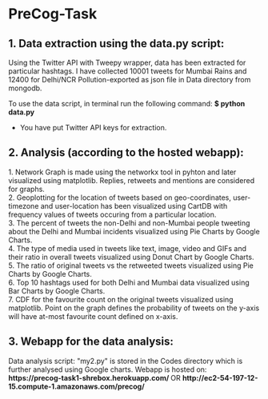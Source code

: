 # PreCog-Task

  <h2>1. Data extraction using the data.py script:</h2>
  Using the Twitter API with Tweepy wrapper, data has been extracted for particular hashtags. I have  collected 10001 tweets for Mumbai Rains and 12400 for Delhi/NCR Pollution-exported as json file in Data directory from mongodb. 
  
  To use the data script, in terminal run the following command:
 <b> $ python data.py</b>
  * You have put Twitter API keys for extraction.

  <h2>2. Analysis (according to the hosted webapp):</h2>
  1. Network Graph is made using the networkx tool in pyhton and later visualized using matplotlib. Replies, retweets and mentions are considered for graphs. <br>
  2. Geoplotting for the location of tweets based on geo-coordinates, user-timezone and user-location has been visualized using CartDB with frequency values of tweets occuring from a particular location. <br>
  3. The percent of tweets the non-Delhi and non-Mumbai people tweeting about the Delhi and Mumbai incidents visualized using Pie Charts by Google Charts. <br>
  4. The type of media used in tweets like text, image, video and GIFs and their ratio in overall tweets visualized using Donut Chart by Google Charts. <br>
  5. The ratio of original tweets vs the retweeted tweets visualized using Pie Charts by Google Charts. <br>
  6. Top 10 hashtags used for both Delhi and Mumbai data visualized using Bar Charts by Google Charts. <br>
  7. CDF for the favourite count on the original tweets visualized using matplotlib. Point on the graph defines the probability of tweets on the y-axis will have at-most favourite count defined on x-axis. 

  <h2>3. Webapp for the data analysis:</h2>
  Data analysis script: "my2.py" is stored in the Codes directory which is further analysed using Google charts.
  Webapp is hosted on: <b>https://precog-task1-shrebox.herokuapp.com/ </b> OR <b> http://ec2-54-197-12-15.compute-1.amazonaws.com/precog/ </b>

